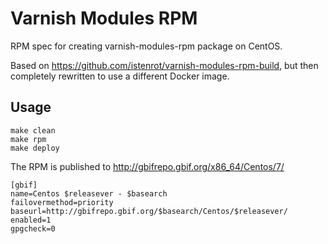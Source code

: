 # Varnish Modules RPM

RPM spec for creating varnish-modules-rpm package on CentOS.

Based on https://github.com/istenrot/varnish-modules-rpm-build, but then completely rewritten
to use a different Docker image.

## Usage

```
make clean
make rpm
make deploy
```

The RPM is published to http://gbifrepo.gbif.org/x86_64/Centos/7/

```
[gbif]
name=Centos $releasever - $basearch
failovermethod=priority
baseurl=http://gbifrepo.gbif.org/$basearch/Centos/$releasever/
enabled=1
gpgcheck=0
```
